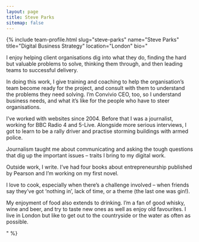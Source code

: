 ```yaml
---
layout: page
title: Steve Parks
sitemap: false
---
```


{% include team-profile.html slug="steve-parks" name="Steve Parks" title="Digital Business Strategy" location="London" bio="<p>I enjoy helping client organisations dig into what they do, finding the hard but valuable problems to solve, thinking them through, and then leading teams to successful delivery.</p>

<p>In doing this work, I give training and coaching to help the organisation’s team become ready for the project, and consult with them to understand the problems they need solving. I’m Convivio CEO, too, so I understand business needs, and what it’s like for the people who have to steer organisations.</p>

<p>I’ve worked with websites since 2004. Before that I was a journalist, working for BBC Radio 4 and 5-Live. Alongside more serious interviews, I got to learn to be a rally driver and practise storming buildings with armed police.</p>

<p>Journalism taught me about communicating and asking the tough questions that dig up the important issues – traits I bring to my digital work.</p>

<p>Outside work, I write. I’ve had four books about entrepreneurship published by Pearson and I’m working on my first novel.</p>

<p>I love to cook, especially when there’s a challenge involved – when friends say they’ve got ‘nothing in’, lack of time, or a theme (the last one was gin!).</p>

<p>My enjoyment of food also extends to drinking. I’m a fan of good whisky, wine and beer, and try to taste new ones as well as enjoy old favourites. I live in London but like to get out to the countryside or the water as often as possible.
</p>" %}
